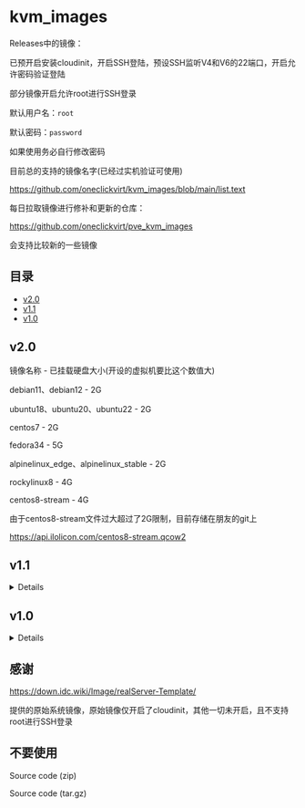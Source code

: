 # kvm_images

Releases中的镜像：

已预开启安装cloudinit，开启SSH登陆，预设SSH监听V4和V6的22端口，开启允许密码验证登陆

部分镜像开启允许root进行SSH登录

默认用户名：```root```

默认密码：```password```

如果使用务必自行修改密码

目前总的支持的镜像名字(已经过实机验证可使用)

https://github.com/oneclickvirt/kvm_images/blob/main/list.text

每日拉取镜像进行修补和更新的仓库：

https://github.com/oneclickvirt/pve_kvm_images

会支持比较新的一些镜像

## 目录

- [v2.0](#v2.0)
- [v1.1](#v1.1)
- [v1.0](#v1.0)

## v2.0

镜像名称 - 已挂载硬盘大小(开设的虚拟机要比这个数值大)

debian11、debian12 - 2G

ubuntu18、ubuntu20、ubuntu22 - 2G

centos7 - 2G

fedora34 - 5G

alpinelinux_edge、alpinelinux_stable - 2G

rockylinux8 - 4G

centos8-stream - 4G

由于centos8-stream文件过大超过了2G限制，目前存储在朋友的git上

https://api.ilolicon.com/centos8-stream.qcow2

## v1.1

<details>
说明：
  
在v1.0基础上预安装Qemu-guest-agent

镜像名称 - 已挂载硬盘大小(开设的虚拟机要比这个数值大)

debian系 - 2G

ubuntu系 - 2G

</details>

## v1.0

<details>
说明：

镜像名称 - 已挂载硬盘大小(开设的虚拟机的磁盘要大于或等于这个数值)

debian系 - 2G

ubuntu系 - 2G

archlinux系 - 2G

almalinux8 - 10G

fedora33 - 5G

opensuse-leap-15 - 10G

</details>

## 感谢

https://down.idc.wiki/Image/realServer-Template/

提供的原始系统镜像，原始镜像仅开启了cloudinit，其他一切未开启，且不支持root进行SSH登录

## 不要使用

Source code (zip)

Source code (tar.gz) 
